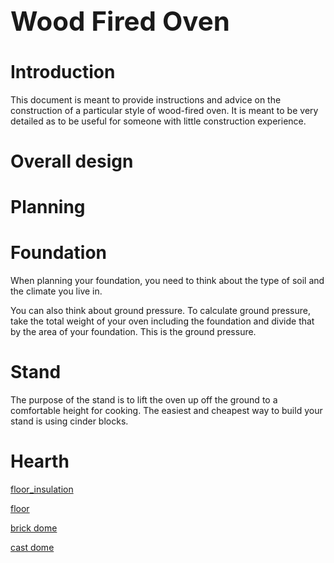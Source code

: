 
<h1 style="font-size: 42">Wood Fired Oven</h1>

# Introduction

This document is meant to provide instructions and advice on the construction of a particular style of wood-fired oven.
It is meant to be very detailed as to be useful for someone with little construction experience.

# Overall design

# Planning

# Foundation

When planning your foundation, you need to think about the type of soil and the climate you live in.

You can also think about ground pressure.
To calculate ground pressure, take the total weight of your oven including the foundation and divide that by the area of your foundation.
This is the ground pressure.


# Stand

The purpose of the stand is to lift the oven up off the ground to a comfortable height for cooking.
The easiest and cheapest way to build your stand is using cinder blocks.


# Hearth


[floor_insulation](floor_insulation.md)

[floor](floor.md)

[brick dome](brick_dome.md)

[cast dome](cast_dome.md)

